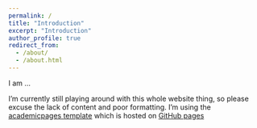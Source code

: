 ```yaml
---
permalink: /
title: "Introduction"
excerpt: "Introduction"
author_profile: true
redirect_from: 
  - /about/
  - /about.html
---
```


I am ...

I’m currently still playing around with this whole website thing, so please excuse the lack of content and poor formatting. I’m using the [academicpages template](https://github.com/academicpages/academicpages.github.io) which is hosted on [GitHub pages](https://pages.github.com) 
